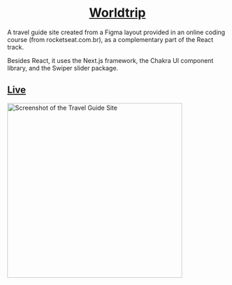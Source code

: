 <p align="center">
  <a href="https://fpc-worldtrip.vercel.app/">
    <h1 align="center">Worldtrip</h1>
  </a>
</p>

A travel guide site created from a Figma layout provided in an online coding course (from rocketseat.com.br), as a complementary part of the React track.

Besides React, it uses the Next.js framework, the Chakra UI component library, and the Swiper slider package.
<p>
  <a href="https://fpc-worldtrip.vercel.app/">
    <h2>Live</h2>
  </a>
</p>
  
<img src="https://firebasestorage.googleapis.com/v0/b/featured-projects.appspot.com/o/images%2Fworldtrip.png?alt=media&amp;token=f7ae01cc-33b2-4375-bf01-   34dcca90df4e" alt="Screenshot of the Travel Guide Site" width="400px">
